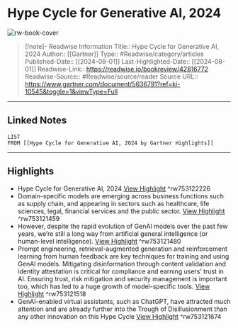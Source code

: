 # Hype Cycle for Generative AI, 2024

![rw-book-cover](https://emtemp.gcom.cloud/ngw/globalassets/gartner-tile.jpg)
<br>
>[!note]- Readwise Information
>Title:: Hype Cycle for Generative AI, 2024
>Author:: [[Gartner]]
>Type:: #Readwise/category/articles
>Published-Date:: [[2024-08-01]]
>Last-Highlighted-Date:: [[2024-08-01]]
>Readwise-Link:: https://readwise.io/bookreview/42816772
>Readwise-Source:: #Readwise/source/reader
>Source URL:: https://www.gartner.com/document/5636791?ref=ki-10545&toggle=1&viewType=Full
--- 

## Linked Notes
```dataview
LIST
FROM [[Hype Cycle for Generative AI, 2024 by Gartner Highlights]]
```

---

## Highlights
- Hype Cycle for Generative AI, 2024 [View Highlight](https://readwise.io/open/753122226) ^rw753122226
- Domain-specific models are emerging across business functions such as supply chain, and appearing in sectors such as healthcare, life sciences, legal, financial services and the public sector. [View Highlight](https://readwise.io/open/753121459) ^rw753121459
- However, despite the rapid evolution of GenAI models over the past few years, we’re still a long way from artificial general intelligence (or human-level intelligence). [View Highlight](https://readwise.io/open/753121480) ^rw753121480
- Prompt engineering, retrieval-augmented generation and reinforcement learning from human feedback are key techniques for training and using GenAI models. Mitigating disinformation through content validation and identity attestation is critical for compliance and earning users’ trust in AI. Ensuring trust, risk mitigation and security management is important too, which has led to a huge growth of model-specific tools. [View Highlight](https://readwise.io/open/753121518) ^rw753121518
- GenAI-enabled virtual assistants, such as ChatGPT, have attracted much attention and are already further into the Trough of Disillusionment than any other innovation on this Hype Cycle [View Highlight](https://readwise.io/open/753121674) ^rw753121674
